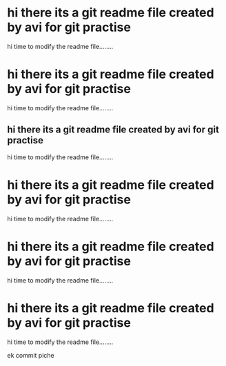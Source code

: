 # hi there its a git readme file created by avi for git practise
hi time to modify the readme file........

# hi there its a git readme file created by avi for git practise
hi time to modify the readme file........

## hi there its a git readme file created by avi for git practise
hi time to modify the readme file........

# hi there its a git readme file created by avi for git practise
hi time to modify the readme file........

# hi there its a git readme file created by avi for git practise
hi time to modify the readme file........

# hi there its a git readme file created by avi for git practise
hi time to modify the readme file........

ek commit piche